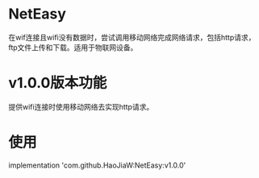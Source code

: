 #  NetEasy
在wif连接且wifi没有数据时，尝试调用移动网络完成网络请求，包括http请求，ftp文件上传和下载。适用于物联网设备。


# v1.0.0版本功能  
提供wifi连接时使用移动网络去实现http请求。


# 使用  
implementation 'com.github.HaoJiaW:NetEasy:v1.0.0'
	
